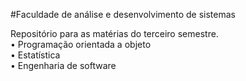 #Faculdade de análise e desenvolvimento de sistemas

Repositório para as matérias do terceiro semestre.<br>
•	Programação orientada a objeto<br>
•	Estatística<br>
•	Engenharia de software<br>

